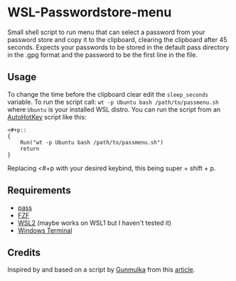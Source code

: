 # WSL-Passwordstore-menu
Small shell script to run menu that can select a password from your password store and copy it to the clipboard, clearing the clipboard after 45 seconds.
Expects your passwords to be stored in the default pass directory in the .gpg format and the password to be the first line in the file.

## Usage
To change the time before the clipboard clear edit the `sleep_seconds` variable.
To run the script call: `wt -p Ubuntu bash /path/to/passmenu.sh` where `Ubuntu` is your installed WSL distro.
You can run the script from an [AutoHotKey](https://www.autohotkey.com/) script like this:
```
<#+p::
{ 
	Run("wt -p Ubuntu bash /path/to/passmenu.sh")
	return
}
```
Replacing <#+p with your desired keybind, this being super + shift + p.

## Requirements
- [pass](https://www.passwordstore.org/)
- [FZF](https://github.com/junegunn/fzf)
- [WSL2](https://learn.microsoft.com/en-us/windows/wsl/install) (maybe works on WSL1 but I haven't tested it)
- [Windows Terminal](https://learn.microsoft.com/en-us/windows/terminal/install)

## Credits
Inspired by and based on a script by [Gunmulka](https://github.com/gumulka) from this [article](https://gummu.de/wsl-passwords-en.html).

